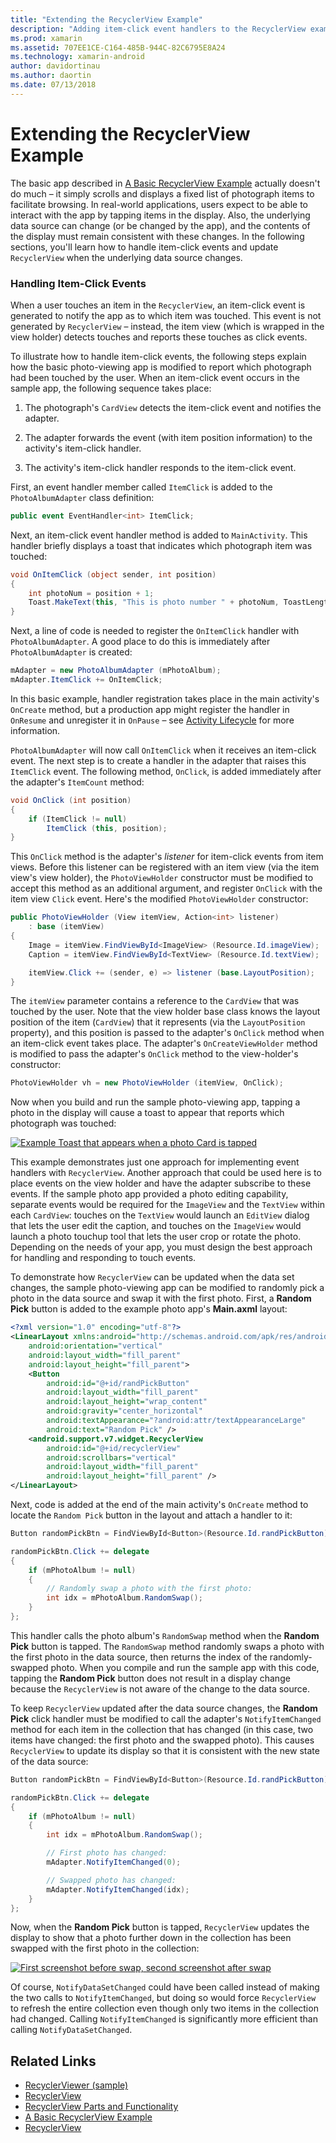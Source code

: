 ```yaml
---
title: "Extending the RecyclerView Example"
description: "Adding item-click event handlers to the RecyclerView example app."
ms.prod: xamarin
ms.assetid: 707EE1CE-C164-485B-944C-82C6795E8A24
ms.technology: xamarin-android
author: davidortinau
ms.author: daortin
ms.date: 07/13/2018
---
```


# Extending the RecyclerView Example

The basic app described in
[A Basic RecyclerView Example](~/android/user-interface/layouts/recycler-view/recyclerview-example.md)
actually doesn't do much &ndash; it simply scrolls and displays a fixed
list of photograph items to facilitate browsing. In real-world
applications, users expect to be able to interact with the app by
tapping items in the display. Also, the underlying data source can
change (or be changed by the app), and the contents of the display
must remain consistent with these changes. In the following sections,
you'll learn how to handle item-click events and update `RecyclerView`
when the underlying data source changes.

### Handling Item-Click Events

When a user touches an item in the `RecyclerView`, an item-click
event is generated to notify the app as to which item was touched. This
event is not generated by `RecyclerView` &ndash; instead, the item
view (which is wrapped in the view holder) detects touches and reports
these touches as click events.

To illustrate how to handle item-click events, the following steps
explain how the basic photo-viewing app is modified to report which
photograph had been touched by the user. When an item-click event
occurs in the sample app, the following sequence takes place:

1. The photograph's `CardView` detects the item-click event and
    notifies the adapter.

2. The adapter forwards the event (with item position information)
    to the activity's item-click handler.

3. The activity's item-click handler responds to the item-click event.

First, an event handler member called `ItemClick` is added to the 
`PhotoAlbumAdapter` class definition:

```csharp
public event EventHandler<int> ItemClick;
```

Next, an item-click event handler method is added to `MainActivity`.
This handler briefly displays a toast that indicates which photograph
item was touched:

```csharp
void OnItemClick (object sender, int position)
{
    int photoNum = position + 1;
    Toast.MakeText(this, "This is photo number " + photoNum, ToastLength.Short).Show();
}

```

Next, a line of code is needed to register the `OnItemClick` handler
with `PhotoAlbumAdapter`. A good place to do this is immediately after
`PhotoAlbumAdapter` is created: 

```csharp
mAdapter = new PhotoAlbumAdapter (mPhotoAlbum);
mAdapter.ItemClick += OnItemClick;

```

In this basic example, handler registration takes place in the main
activity's `OnCreate` method, but a production app might 
register the handler in `OnResume` and unregister it in `OnPause`
&ndash; see [Activity Lifecycle](~/android/app-fundamentals/activity-lifecycle/index.md) 
for more information.

`PhotoAlbumAdapter` will now call `OnItemClick` when it receives an item-click
event. The next step is to create a handler in the adapter that raises this
`ItemClick` event. The following method, `OnClick`, is added
immediately after the adapter's `ItemCount` method:

```csharp
void OnClick (int position)
{
    if (ItemClick != null)
        ItemClick (this, position);
}
```

This `OnClick` method is the adapter's *listener* for item-click events
from item views. Before this listener can be registered with an item
view (via the item view's view holder), the `PhotoViewHolder`
constructor must be modified to accept this method as an additional
argument, and register `OnClick` with the item view `Click` event.
Here's the modified `PhotoViewHolder` constructor:

```csharp
public PhotoViewHolder (View itemView, Action<int> listener)
    : base (itemView)
{
    Image = itemView.FindViewById<ImageView> (Resource.Id.imageView);
    Caption = itemView.FindViewById<TextView> (Resource.Id.textView);

    itemView.Click += (sender, e) => listener (base.LayoutPosition);
}

```

The `itemView` parameter contains a reference to the `CardView` that
was touched by the user. Note that the view holder base class knows the
layout position of the item (`CardView`) that it represents (via the
`LayoutPosition` property), and this position is passed to the
adapter's `OnClick` method when an item-click event takes place. The
adapter's `OnCreateViewHolder` method is modified to pass the adapter's
`OnClick` method to the view-holder's constructor:

```csharp
PhotoViewHolder vh = new PhotoViewHolder (itemView, OnClick);
```

Now when you build and run the sample photo-viewing app, tapping a photo
in the display will cause a toast to appear that reports which
photograph was touched:

[![Example Toast that appears when a photo Card is tapped](extending-the-example-images/01-photo-selected-sml.png)](extending-the-example-images/01-photo-selected.png#lightbox)

This example demonstrates just one approach for implementing event
handlers with `RecyclerView`. Another approach that could be used
here is to place events on the view holder and have the adapter
subscribe to these events. If the sample photo app provided a photo
editing capability, separate events would be required for the
`ImageView` and the `TextView` within each `CardView`: touches on the
`TextView` would launch an `EditView` dialog that lets the user edit
the caption, and touches on the `ImageView` would launch a photo
touchup tool that lets the user crop or rotate the photo. Depending on
the needs of your app, you must design the best approach for handling
and responding to touch events.

To demonstrate how `RecyclerView` can be updated when the data set
changes, the sample photo-viewing app can be modified to randomly pick
a photo in the data source and swap it with the first photo. First,
a **Random Pick** button is added to the example photo app's
**Main.axml** layout:

```xml
<?xml version="1.0" encoding="utf-8"?>
<LinearLayout xmlns:android="http://schemas.android.com/apk/res/android"
    android:orientation="vertical"
    android:layout_width="fill_parent"
    android:layout_height="fill_parent">
    <Button
        android:id="@+id/randPickButton"
        android:layout_width="fill_parent"
        android:layout_height="wrap_content"
        android:gravity="center_horizontal"
        android:textAppearance="?android:attr/textAppearanceLarge"
        android:text="Random Pick" />
    <android.support.v7.widget.RecyclerView
        android:id="@+id/recyclerView"
        android:scrollbars="vertical"
        android:layout_width="fill_parent"
        android:layout_height="fill_parent" />
</LinearLayout>
```

Next, code is added at the end of the main activity's `OnCreate`
method to locate the `Random Pick` button in the layout and attach a
handler to it:

```csharp
Button randomPickBtn = FindViewById<Button>(Resource.Id.randPickButton);

randomPickBtn.Click += delegate
{
    if (mPhotoAlbum != null)
    {
        // Randomly swap a photo with the first photo:
        int idx = mPhotoAlbum.RandomSwap();
    }
};

```

This handler calls the photo album's `RandomSwap` method when the
**Random Pick** button is tapped. The `RandomSwap` method randomly
swaps a photo with the first photo in the data source, then returns the
index of the randomly-swapped photo. When you compile and run the sample
app with this code, tapping the **Random Pick** button does not result
in a display change because the `RecyclerView` is not aware of the
change to the data source.

To keep `RecyclerView` updated after the data source changes, 
the **Random Pick** click handler must be modified to
call the adapter's `NotifyItemChanged` method for each item in the
collection that has changed (in this case, two items have changed: the
first photo and the swapped photo). This causes `RecyclerView` to
update its display so that it is consistent with the new state of the
data source:

```csharp
Button randomPickBtn = FindViewById<Button>(Resource.Id.randPickButton);

randomPickBtn.Click += delegate
{
    if (mPhotoAlbum != null)
    {
        int idx = mPhotoAlbum.RandomSwap();

        // First photo has changed:
        mAdapter.NotifyItemChanged(0);

        // Swapped photo has changed:
        mAdapter.NotifyItemChanged(idx);
    }
};

```

Now, when the **Random Pick** button is tapped, `RecyclerView` updates
the display to show that a photo further down in the collection has
been swapped with the first photo in the collection:

[![First screenshot before swap, second screenshot after swap](extending-the-example-images/02-random-pick-sml.png)](extending-the-example-images/02-random-pick.png#lightbox)

Of course, `NotifyDataSetChanged` could have been called instead of
making the two calls to `NotifyItemChanged`, but doing so would force
`RecyclerView` to refresh the entire collection even though only two
items in the collection had changed. Calling `NotifyItemChanged` is
significantly more efficient than calling `NotifyDataSetChanged`.

## Related Links

- [RecyclerViewer (sample)](/samples/xamarin/monodroid-samples/android50-recyclerviewer)
- [RecyclerView](~/android/user-interface/layouts/recycler-view/index.md)
- [RecyclerView Parts and Functionality](~/android/user-interface/layouts/recycler-view/parts-and-functionality.md)
- [A Basic RecyclerView Example](~/android/user-interface/layouts/recycler-view/recyclerview-example.md)
- [RecyclerView](https://developer.android.com/reference/android/support/v7/widget/RecyclerView.html)